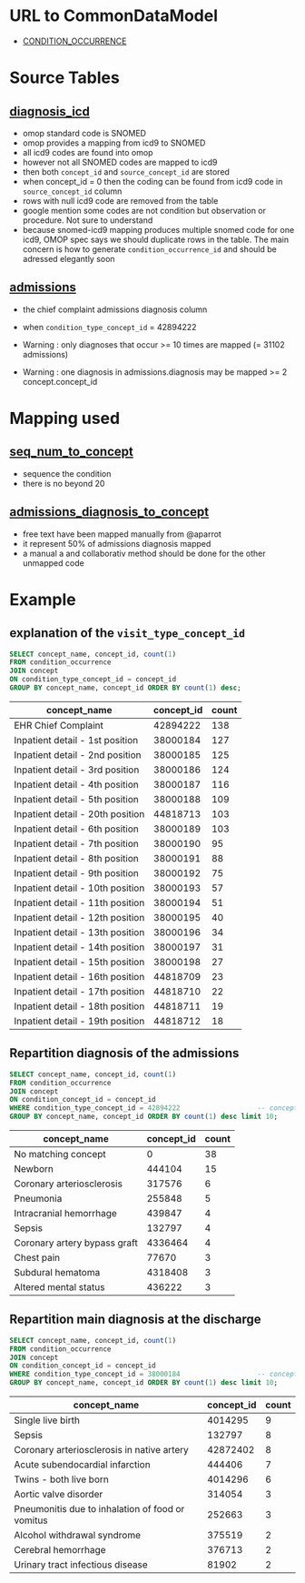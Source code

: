 # URL to CommonDataModel
- [CONDITION_OCCURRENCE](https://github.com/OHDSI/CommonDataModel/wiki/CONDITION_OCCURRENCE)

# Source Tables

## [diagnosis_icd](https://mimic.physionet.org/mimictables/diagnoses_icd/)
- omop standard code is SNOMED
- omop provides a mapping from icd9 to SNOMED
- all icd9 codes are found into omop
- however not all SNOMED codes are mapped to icd9
- then both `concept_id` and `source_concept_id` are stored
- when concept_id = 0 then the coding can be found from icd9 code in `source_concept_id` column
- rows with null icd9 code are removed from the table
- google mention some codes are not condition but observation or procedure. Not sure to understand 
- because snomed-icd9 mapping produces multiple snomed code for one icd9, OMOP spec says we should duplicate rows in the table. The main concern is how to generate `condition_occurrence_id` and should be adressed elegantly soon

## [admissions](https://mimic.physionet.org/mimictables/admissions/)

- the chief complaint admissions diagnosis column
- when `condition_type_concept_id` = 42894222

- Warning : only diagnoses that occur >= 10 times are mapped (= 31102 admissions)
- Warning : one diagnosis in admissions.diagnosis may be mapped >= 2 concept.concept_id 

# Mapping used

## [seq_num_to_concept](https://github.com/MIT-LCP/mimic-omop/blob/master/extras/concept/seq_num_to_concept.csv)

- sequence the condition
- there is no beyond 20

## [admissions_diagnosis_to_concept](https://github.com/MIT-LCP/mimic-omop/blob/master/extras/concept/admissions_diagnosis_to_concept.csv)

- free text have been mapped manually from @aparrot
- it represent 50% of admissions diagnosis mapped
- a manual a and collaborativ method should be done for the other unmapped code

# Example

## explanation of the `visit_type_concept_id`

``` sql
SELECT concept_name, concept_id, count(1)
FROM condition_occurrence
JOIN concept
ON condition_type_concept_id = concept_id
GROUP BY concept_name, concept_id ORDER BY count(1) desc;
```
|           concept_name           | concept_id | count |
|----------------------------------|------------|-------|
| EHR Chief Complaint              |   42894222 |   138|
| Inpatient detail - 1st position  |   38000184 |   127|
| Inpatient detail - 2nd position  |   38000185 |   125|
| Inpatient detail - 3rd position  |   38000186 |   124|
| Inpatient detail - 4th position  |   38000187 |   116|
| Inpatient detail - 5th position  |   38000188 |   109|
| Inpatient detail - 20th position |   44818713 |   103|
| Inpatient detail - 6th position  |   38000189 |   103|
| Inpatient detail - 7th position  |   38000190 |    95|
| Inpatient detail - 8th position  |   38000191 |    88|
| Inpatient detail - 9th position  |   38000192 |    75|
| Inpatient detail - 10th position |   38000193 |    57|
| Inpatient detail - 11th position |   38000194 |    51|
| Inpatient detail - 12th position |   38000195 |    40|
| Inpatient detail - 13th position |   38000196 |    34|
| Inpatient detail - 14th position |   38000197 |    31|
| Inpatient detail - 15th position |   38000198 |    27|
| Inpatient detail - 16th position |   44818709 |    23|
| Inpatient detail - 17th position |   44818710 |    22|
| Inpatient detail - 18th position |   44818711 |    19|
| Inpatient detail - 19th position |   44818712 |    18|

## Repartition diagnosis of the admissions

``` sql
SELECT concept_name, concept_id, count(1)
FROM condition_occurrence
JOIN concept
ON condition_concept_id = concept_id
WHERE condition_type_concept_id = 42894222                   -- concept.concept_name = 'EHR Chief Compliant'
GROUP BY concept_name, concept_id ORDER BY count(1) desc limit 10;
```
|         concept_name         | concept_id | count |
|------------------------------|------------|-------|
| No matching concept          |          0 |    38|
| Newborn                      |     444104 |    15|
| Coronary arteriosclerosis    |     317576 |     6|
| Pneumonia                    |     255848 |     5|
| Intracranial hemorrhage      |     439847 |     4|
| Sepsis                       |     132797 |     4|
| Coronary artery bypass graft |    4336464 |     4|
| Chest pain                   |      77670 |     3|
| Subdural hematoma            |    4318408 |     3|
| Altered mental status        |     436222 |     3|

##  Repartition main diagnosis at the discharge

``` sql
SELECT concept_name, concept_id, count(1)
FROM condition_occurrence
JOIN concept
ON condition_concept_id = concept_id
WHERE condition_type_concept_id = 38000184                   -- concept.concept_name = 'Inpatient detail - 1st position'
GROUP BY concept_name, concept_id ORDER BY count(1) desc limit 10;
```

|                   concept_name                   | concept_id | count |
|--------------------------------------------------|------------|-------|
| Single live birth                                |    4014295 |     9|
| Sepsis                                           |     132797 |     8|
| Coronary arteriosclerosis in native artery       |   42872402 |     8|
| Acute subendocardial infarction                  |     444406 |     7|
| Twins - both live born                           |    4014296 |     6|
| Aortic valve disorder                            |     314054 |     3|
| Pneumonitis due to inhalation of food or vomitus |     252663 |     3|
| Alcohol withdrawal syndrome                      |     375519 |     2|
| Cerebral hemorrhage                              |     376713 |     2|
| Urinary tract infectious disease                 |      81902 |     2|
```
